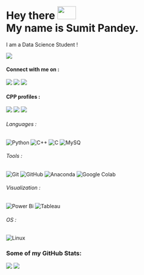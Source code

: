 # Hey there <img src="https://i.giphy.com/OpBA2nKQog7LENz8Of.webp" width="50px" height="35px"><br>My name is Sumit Pandey.
I am a Data Science Student !<br>

<p align="left"> <img src="https://komarev.com/ghpvc/?username=5umitpandey" /> </p> 

#### Connect with me on :
[<img src="https://img.shields.io/badge/linkedin-%230077B5.svg?&style=for-the-badge&logo=linkedin&logoColor=white" />](https://www.linkedin.com/in/5umitpandey/) 
[<img src = "https://img.shields.io/badge/instagram-%23EE157B.svg?&style=for-the-badge&logo=instagram&logoColor=white">](https://www.instagram.com/5umitpandey/)
[<img src ="https://img.shields.io/badge/Gmail-%23E4405F.svg?&style=for-the-badge&logo=gmail&logoColor=white">](mailto:sumi1xpandey@gmail.com)

#### CPP profiles :
[<img src ="https://img.shields.io/badge/-CodeChef-5B4638?style=flat-square&logo=CodeChef&logoColor=white">](https://www.codechef.com/users/tetnf)
[<img src ="https://img.shields.io/badge/-Hackerrank-2EC866?style=flat-square&logo=HackerRank&logoColor=white">](https://www.hackerrank.com/sumi1pandey)
[<img src ="https://img.shields.io/badge/-CodeChef-5B4638?style=flat-square&logo=CodeChef&logoColor=white">](https://www.codechef.com/users/itsyoursumit)


###### Languages :
![Python](https://img.shields.io/badge/-Python-black?style=for-the-badge&logo=Python&color=000000)
![C++](https://img.shields.io/badge/-C++-00599C?style=for-the-badge&logo=c&color=000000)
![C](https://img.shields.io/badge/-C-00599C?style=for-the-badge&logo=c&color=000000)
![MySQ](https://img.shields.io/badge/mysql-4479A1.svg?style=for-the-badge&logo=mysql&logoColor=white&color=black)


###### Tools :
![Git](https://img.shields.io/badge/-Git-black?style=for-the-badge&logo=git&color=000000)
![GitHub](https://img.shields.io/badge/-GitHub-181717?style=for-the-badge&logo=github&color=000000)
![Anaconda](https://img.shields.io/badge/-Anaconda-181717?style=for-the-badge&logo=anaconda&color=000000)
![Google Colab](https://img.shields.io/badge/Colab-F9AB00?style=for-the-badge&logo=googlecolab&color=000000)

###### Visualization :
![Power Bi](https://img.shields.io/badge/power_bi-F2C811?style=for-the-badge&logo=powerbi&logoColor=black)
![Tableau](https://img.shields.io/badge/Tableau-E97627?style=for-the-badge&logo=Tableau&logoColor=white)

###### OS :
![Linux](https://img.shields.io/badge/Linux-FCC624?style=for-the-badge&logo=linux&logoColor=black)



### Some of my GitHub Stats:
<p>
    <img src="https://github-readme-stats.vercel.app/api?username=5umitpandey&show_icons=true&theme=tokyonight&line_height=40">
    <img src="https://github-readme-stats.vercel.app/api/top-langs/?username=5umitpandey&theme=tokyonight">
</p>
